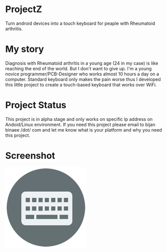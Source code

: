 # ProjectZ
Turn android devices into a touch keyboard for peaple with Rheumatoid arthritis.

# My story
Diagnosis with Rheumatoid arthritis in a young age (24 in my case) is like reaching the end of the world. But I don't want to give up. I'm a young novice programmer/PCB-Designer who works almost 10 hours a day on a computer. Standard keyboard only makes the pain worse thus I developed this little project to create a touch-based keyboard that works over WiFi.

# Project Status
This project is in alpha stage and only works on specific Ip address on Andoid/Linux environment. If you need this project please email to bijan <at> binaee /dot/ com and let me know what is your platform and why you need this project.


# Screenshot 
![alt text](https://raw.githubusercontent.com/bijanbina/ProjectZ/master/res/ProjectZ.png)
